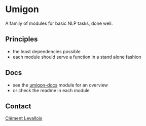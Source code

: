 # Umigon
A family of modules for basic NLP tasks, done well.

## Principles
- the least dependencies possible
- each module should serve a function in a stand alone fashion

## Docs
- see the [umigon-docs](https://github.com/seinecle/umigon-family/tree/main/umigon-docs) module for an overview
- or check the readme in each module 

## Contact
[Clément Levallois](https://twitter.com/seinecle)